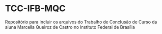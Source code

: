 # TCC-IFB-MQC
Repositório para incluir os arquivos do Trabalho de Conclusão de Curso da aluna Marcella Queiroz de Castro no Instituto Federal de Brasília 
